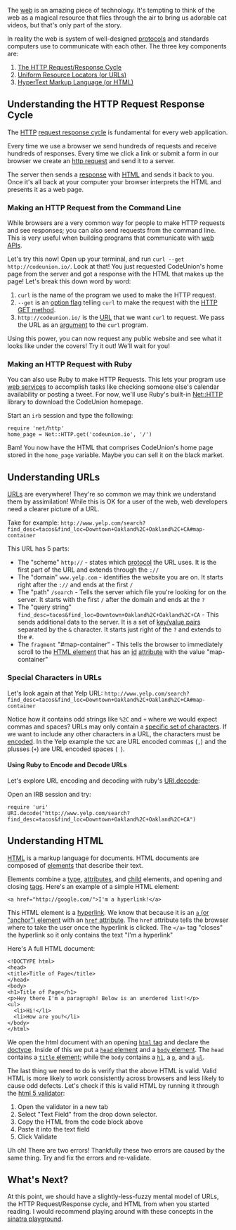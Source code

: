 The [web](./Glossary.md#web) is an amazing piece of technology. It's tempting to think of the web as a magical resource that flies through the air to bring us adorable cat videos, but that's only part of the story.

In reality the web is system of well-designed [protocols](./Glossary.md#protocol) and standards computers use to communicate with each other. The three key components are:

1. [The HTTP Request/Response Cycle](#understanding-the-http-request-response-cycle)
2. [Uniform Resource Locators (or URLs)](#understanding-urls)
3. [HyperText Markup Language (or HTML)](#understanding-html)

## Understanding the HTTP Request Response Cycle
The [HTTP](./Glossary.md#http-hypertext-transfer-protocol) [request response cycle](./Glossary.md#request-response-cycle) is fundamental for every web application.

Every time we use a browser we send hundreds of requests and receive hundreds of responses. Every time we click a link or submit a form in our browser we create an [http request](./Glossary.md#request) and send it to a server.

The server then sends a [response](./Glossary.md#response) with [HTML](./Glossary.md#data) and sends
it back to you. Once it's all back at your computer your browser interprets the HTML and presents it
as a web page.

### Making an HTTP Request from the Command Line
While browsers are a very common way for people to make HTTP requests and see responses; you can also send requests from the command line. This is very useful when building programs that communicate with [web APIs](./Glossary.md#web-service-or-web-api).

Let's try this now! Open up your terminal, and run `curl --get http://codeunion.io/`. Look at that! You just requested CodeUnion's home page from the server and got a response with the HTML that makes up the page! Let's break this down word by word:

1. `curl` is the name of the program we used to make the HTTP request.
2. `--get` is an [option flag](./Glossary.md#option-flag-cli) telling `curl` to make the request with the [HTTP GET method](./Glossary.md#http-methods).
3. `http://codeunion.io/` is the [URL](./Glossary.md#url-uniform-resource-locator) that we want `curl` to request. We pass the URL as an [argument](./Glossary.md#argument-cli) to the `curl` program.

Using this power, you can now request any public website and see what it looks
like under the covers! Try it out! We'll wait for you!

### Making an HTTP Request with Ruby
You can also use Ruby to make HTTP Requests. This lets your program use [web services](./Glossary.md#web-service-or-web-api) to accomplish tasks like checking someone else's calendar availability or posting a tweet. For now, we'll use Ruby's built-in [Net::HTTP](http://ruby-doc.org/stdlib-2.1.2/libdoc/net/http/rdoc/Net/HTTP.html#method-c-get) library to download the CodeUnion homepage.

Start an `irb` session and type the following:

```
require 'net/http'
home_page = Net::HTTP.get('codeunion.io', '/')
```

Bam! You now have the HTML that comprises CodeUnion's home page stored in the `home_page` variable. Maybe you can sell it on the black market.


## Understanding URLs

[URLs](./Glossary.md#url-uniform-resource-locator) are everywhere! They're so common we may think we understand them by assimilation! While this is OK for a user of the web, web developers need a clearer picture of a
URL.

Take for example: `http://www.yelp.com/search?find_desc=tacos&find_loc=Downtown+Oakland%2C+Oakland%2C+CA#map-container`

This URL has 5 parts:

* The "scheme" `http://` - states which [protocol](./Glossary.md#protocol) the URL uses. It is the
  first part of the URL and extends through the `://`
* The "domain" `www.yelp.com` - identifies the website you are on. It starts right after the `://` and ends at the first `/`
* The "path" `/search` - Tells the server which file you're looking for on the server. It starts with the first `/` after the domain and ends at the `?`
* The "query string" `find_desc=tacos&find_loc=Downtown+Oakland%2C+Oakland%2C+CA`  - This sends additional data to the server. It is a set of [key/value pairs](./Glossary.md#keyvalue-pair-concept) separated by the `&` character. It starts just right of the `?` and extends to the `#`.
* The `fragment` "#map-container" - This tells the browser to immediately scroll to the [HTML element](./Glossary.md#element-html) that has an [id](./Glossary.md#id-html) [attribute](./Glossary.md#attribute-html) with the value "map-container"

### Special Characters in URLs
Let's look again at that Yelp URL: `http://www.yelp.com/search?find_desc=tacos&find_loc=Downtown+Oakland%2C+Oakland%2C+CA#map-container`

Notice how it contains odd strings like `%2C` and `+` where we would expect commas and spaces? URLs may only contain a [specific set of characters](http://stackoverflow.com/questions/1547899/which-characters-make-a-url-invalid/1547940#1547940). If we want to include any other characters in a URL, the characters must be [encoded](./Glossary.md#encoding-and-decoding). In the Yelp example the `%2C` are URL encoded commas (`,`) and the plusses (`+`) are URL encoded spaces (` `).

#### Using Ruby to Encode and Decode URLs
Let's explore URL encoding and decoding with ruby's [URI.decode](http://www.ruby-doc.org/stdlib-2.1.1/libdoc/uri/rdoc/URI/Escape.html#method-i-decode):

Open an IRB session and try:

```
require 'uri'
URI.decode("http://www.yelp.com/search?find_desc=tacos&find_loc=Downtown+Oakland%2C+Oakland%2C+CA")
```

## Understanding HTML
[HTML](./Glossary.md#html-hypertext-markup-language) is a markup language for documents. HTML documents are composed of [elements](./Glossary.md#element-html) that describe their text.

Elements combine a [type](./Glossary.md#element-html), [attributes](./Glossary.md#tag-attribute), and [child](./Glossary.md#parent-child-concept) elements, and opening and closing [tags](./Glossary.md#tag-html). Here's an example of a simple HTML element:


```
<a href="http://google.com/">I'm a hyperlink!</a>
```

This HTML element is a [hyperlink](./Glossary.md#hyperlink). We know that because it is an [`a` (or "anchor") element](https://developer.mozilla.org/en-US/docs/Web/HTML/Element/a) with an [`href` attribute](https://developer.mozilla.org/en-US/docs/Web/HTML/Element/a#attr-href). The `href` attribute tells the browser where to take the user once the hyperlink is clicked. The `</a>` tag "closes" the hyperlink so it only contains the text "I'm a hyperlink"

Here's A full HTML document:

```
<!DOCTYPE html>
<head>
<title>Title of Page</title>
</head>
<body>
<h1>Title of Page</h1>
<p>Hey there I'm a paragraph! Below is an unordered list!</p>
<ul>
  <li>Hi!</li>
  <li>How are you?</li>
</body>
</html>
```

We open the html document with an opening [`html` tag](https://developer.mozilla.org/en-US/docs/Web/HTML/Element/html) and declare the [doctype](http://stackoverflow.com/questions/7695044/what-does-doctype-html-do). Inside of this we put a [`head` element](https://developer.mozilla.org/en-US/docs/Web/HTML/Element/head) and a [`body` element](https://developer.mozilla.org/en-US/docs/Web/HTML/Element/body). The `head` contains a [`title` element](https://developer.mozilla.org/en-US/docs/Web/HTML/Element/title); while the `body` contains a [`h1`](https://developer.mozilla.org/en-US/docs/Web/HTML/Element/h1), a [`p`](https://developer.mozilla.org/en-US/docs/Web/HTML/Element/p), and a [`ul`](https://developer.mozilla.org/en-US/docs/Web/HTML/Element/ul).

The last thing we need to do is verify that the above HTML is valid. Valid HTML is more likely to work consistently across browsers and less likely to cause odd defects. Let's check if this is valid HTML by running it through the [html 5 validator](http://html5.validator.nu):

1. Open the validator in a new tab
1. Select "Text Field" from the drop down selector.
1. Copy the HTML from the code block above
1. Paste it into the text field
1. Click Validate

Uh oh! There are two errors! Thankfully these two errors are caused by the same thing. Try and fix the errors and re-validate.


## What's Next?
At this point, we should have a slightly-less-fuzzy mental model of URLs, the HTTP Request/Response cycle, and HTML from when you started reading. I would recommend playing around with these concepts in the [sinatra playground](https://github.com/codeunion/sinatra-playground).
